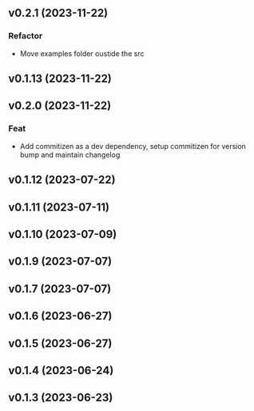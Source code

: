 ## v0.2.1 (2023-11-22)

### Refactor

- Move examples folder oustide the src

## v0.1.13 (2023-11-22)

## v0.2.0 (2023-11-22)

### Feat

- Add commitizen as a dev dependency, setup commitizen for version bump and maintain changelog

## v0.1.12 (2023-07-22)

## v0.1.11 (2023-07-11)

## v0.1.10 (2023-07-09)

## v0.1.9 (2023-07-07)

## v0.1.7 (2023-07-07)

## v0.1.6 (2023-06-27)

## v0.1.5 (2023-06-27)

## v0.1.4 (2023-06-24)

## v0.1.3 (2023-06-23)
